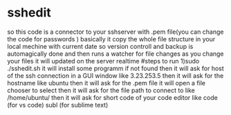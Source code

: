 # sshedit
so this code is a connector to your sshserver with .pem file(you can change the code for passwords )
basically it copy the whole file structure in your local mechine with current date so version controll and backup is automagically done
and then runs a watcher for file changes as you change your files it will updated on the server realtime
#steps to run 
1)sudo ./sshedit.sh
it will install some programm if not found
then it will ask for host of the ssh connection in a GUI window like 3.23.253.5
then it will ask for the hostname like ubuntu
then it will ask for the .pem file it will open a file chooser to select 
then it will ask for the file path to connect to like /home/ubuntu/
then it will ask for short code of your code editor like code (for vs code) subl (for sublime text)
